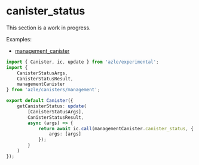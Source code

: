 # canister_status

This section is a work in progress.

Examples:

- [management_canister](https://github.com/demergent-labs/azle/tree/main/examples/management_canister)

```typescript
import { Canister, ic, update } from 'azle/experimental';
import {
    CanisterStatusArgs,
    CanisterStatusResult,
    managementCanister
} from 'azle/canisters/management';

export default Canister({
    getCanisterStatus: update(
        [CanisterStatusArgs],
        CanisterStatusResult,
        async (args) => {
            return await ic.call(managementCanister.canister_status, {
                args: [args]
            });
        }
    )
});
```
